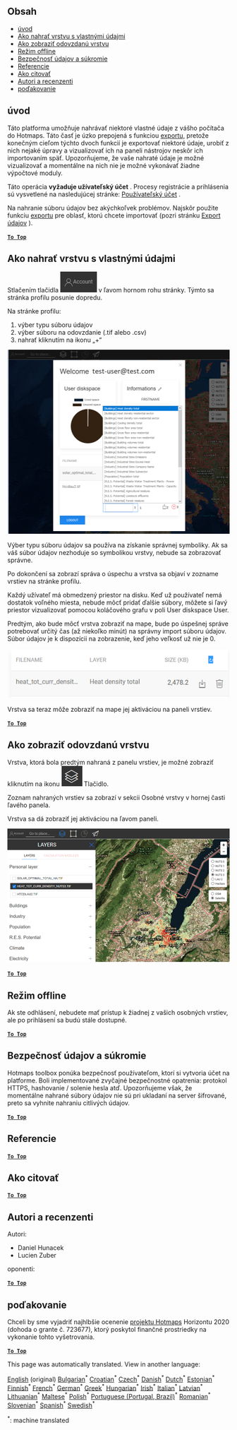 <h2> Obsah </h2><ul><li> <a href="#Introduction">úvod</a> </li><li> <a href="#How-to-upload-a-layer-with-custom-data">Ako nahrať vrstvu s vlastnými údajmi</a> </li><li> <a href="#How-to-display-an-uploaded-layer">Ako zobraziť odovzdanú vrstvu</a> </li><li> <a href="#Offline-mode">Režim offline</a> </li><li> <a href="#Data-security-and-privacy">Bezpečnosť údajov a súkromie</a> </li><li> <a href="#References">Referencie</a> </li><li> <a href="#How-to-cite">Ako citovať</a> </li><li> <a href="#Authors-and-reviewers">Autori a recenzenti</a> </li><li> <a href="#Acknowledgement">poďakovanie</a> </li></ul><h2> úvod </h2><p> Táto platforma umožňuje nahrávať niektoré vlastné údaje z vášho počítača do Hotmaps. Táto časť je úzko prepojená s funkciou <a href="Data-export-functionalities">exportu,</a> pretože konečným cieľom týchto dvoch funkcií je exportovať niektoré údaje, urobiť z nich nejaké úpravy a vizualizovať ich na paneli nástrojov neskôr ich importovaním späť. Upozorňujeme, že vaše nahraté údaje je možné vizualizovať a momentálne na nich nie je možné vykonávať žiadne výpočtové moduly. </p><p> Táto operácia <strong>vyžaduje užívateľský účet</strong> . Procesy registrácie a prihlásenia sú vysvetlené na nasledujúcej stránke: <a href="Introduction-to-user-interface#Connect">Používateľský účet</a> . </p><p> Na nahranie súboru údajov bez akýchkoľvek problémov. Najskôr použite funkciu <a href="Data-export-functionalities">exportu</a> pre oblasť, ktorú chcete importovať (pozri stránku <a href="Data-export-functionalities">Export údajov</a> ). </p><p><ins> <code><strong><a href="#table-of-contents">To Top</a></strong></code> </ins> </p><h2> Ako nahrať vrstvu s vlastnými údajmi </h2><p> Stlačením tlačidla <img alt="tlačidlo účtu" src="images/account-btn.png"/> v ľavom hornom rohu stránky. Týmto sa stránka profilu posunie dopredu. </p><p> Na stránke profilu: </p><ol><li> výber typu súboru údajov </li><li> výber súboru na odovzdanie (.tif alebo .csv) </li><li> nahrať kliknutím na ikonu „+“ </li></ol><p><img alt="odovzdanie stránky profilu" src="images/profile-upload.png"/></p><p> Výber typu súboru údajov sa používa na získanie správnej symboliky. Ak sa váš súbor údajov nezhoduje so symbolikou vrstvy, nebude sa zobrazovať správne. </p><p> Po dokončení sa zobrazí správa o úspechu a vrstva sa objaví v zozname vrstiev na stránke profilu. </p><p> Každý užívateľ má obmedzený priestor na disku. Keď už používateľ nemá dostatok voľného miesta, nebude môcť pridať ďalšie súbory, môžete si ľavý priestor vizualizovať pomocou koláčového grafu v poli User diskspace User. </p><p> Predtým, ako bude môcť vrstva zobraziť na mape, bude po úspešnej správe potrebovať určitý čas (až niekoľko minút) na správny import súboru údajov. Súbor údajov je k dispozícii na zobrazenie, keď jeho veľkosť už nie je 0. </p><p><img alt="upload_complete" src="images/upload_complete.png"/></p><p> Vrstva sa teraz môže zobraziť na mape jej aktiváciou na paneli vrstiev. </p><p><ins> <code><strong><a href="#table-of-contents">To Top</a></strong></code> </ins> </p><h2> Ako zobraziť odovzdanú vrstvu </h2><p> Vrstva, ktorá bola predtým nahraná z panelu vrstiev, je možné zobraziť kliknutím na ikonu <img alt="vrstvy vrstvy" src="images/layers-btn.png"/> Tlačidlo. </p><p> Zoznam nahraných vrstiev sa zobrazí v sekcii Osobné vrstvy v hornej časti ľavého panela. </p><p> Vrstva sa dá zobraziť jej aktiváciou na ľavom paneli. </p><p><img alt="nahrať vrstvu displeja" src="images/upload-layers.png"/></p><p><ins> <code><strong><a href="#table-of-contents">To Top</a></strong></code> </ins> </p><h2> Režim offline </h2><p> Ak ste odhlásení, nebudete mať prístup k žiadnej z vašich osobných vrstiev, ale po prihlásení sa budú stále dostupné. </p><p><ins> <code><strong><a href="#table-of-contents">To Top</a></strong></code> </ins> </p><h2> Bezpečnosť údajov a súkromie </h2><p> Hotmaps toolbox ponúka bezpečnosť používateľom, ktorí si vytvoria účet na platforme. Boli implementované zvyčajné bezpečnostné opatrenia: protokol HTTPS, hashovanie / solenie hesla atď. Upozorňujeme však, že momentálne nahrané súbory údajov nie sú pri ukladaní na server šifrované, preto sa vyhnite nahraniu citlivých údajov. </p><p><ins> <code><strong><a href="#table-of-contents">To Top</a></strong></code> </ins> </p><h2> Referencie </h2><p><ins> <code><strong><a href="#table-of-contents">To Top</a></strong></code> </ins> </p><h2> Ako citovať </h2><p><ins> <code><strong><a href="#table-of-contents">To Top</a></strong></code> </ins> </p><h2> Autori a recenzenti </h2><p> Autori: </p><ul><li> Daniel Hunacek </li><li> Lucien Zuber </li></ul><p> oponenti: </p><p><ins> <code><strong><a href="#table-of-contents">To Top</a></strong></code> </ins> </p><h2> poďakovanie </h2><p> Chceli by sme vyjadriť najhlbšie ocenenie <a href="https://www.hotmaps-project.eu">projektu Hotmaps</a> Horizontu 2020 (dohoda o grante č. 723677), ktorý poskytol finančné prostriedky na vykonanie tohto vyšetrovania. </p><p><ins> <code><strong><a href="#table-of-contents">To Top</a></strong></code> </ins> </p>

This page was automatically translated. View in another language:

[English](../en/Data-upload-functionalities.md) (original) [Bulgarian](../bg/Data-upload-functionalities.md)<sup>\*</sup> [Croatian](../hr/Data-upload-functionalities.md)<sup>\*</sup> [Czech](../cs/Data-upload-functionalities.md)<sup>\*</sup> [Danish](../da/Data-upload-functionalities.md)<sup>\*</sup> [Dutch](../nl/Data-upload-functionalities.md)<sup>\*</sup> [Estonian](../et/Data-upload-functionalities.md)<sup>\*</sup> [Finnish](../fi/Data-upload-functionalities.md)<sup>\*</sup> [French](../fr/Data-upload-functionalities.md)<sup>\*</sup> [German](../de/Data-upload-functionalities.md)<sup>\*</sup> [Greek](../el/Data-upload-functionalities.md)<sup>\*</sup> [Hungarian](../hu/Data-upload-functionalities.md)<sup>\*</sup> [Irish](../ga/Data-upload-functionalities.md)<sup>\*</sup> [Italian](../it/Data-upload-functionalities.md)<sup>\*</sup> [Latvian](../lv/Data-upload-functionalities.md)<sup>\*</sup> [Lithuanian](../lt/Data-upload-functionalities.md)<sup>\*</sup> [Maltese](../mt/Data-upload-functionalities.md)<sup>\*</sup> [Polish](../pl/Data-upload-functionalities.md)<sup>\*</sup> [Portuguese (Portugal, Brazil)](../pt/Data-upload-functionalities.md)<sup>\*</sup> [Romanian](../ro/Data-upload-functionalities.md)<sup>\*</sup>  [Slovenian](../sl/Data-upload-functionalities.md)<sup>\*</sup> [Spanish](../es/Data-upload-functionalities.md)<sup>\*</sup> [Swedish](../sv/Data-upload-functionalities.md)<sup>\*</sup> 

<sup>\*</sup>: machine translated
